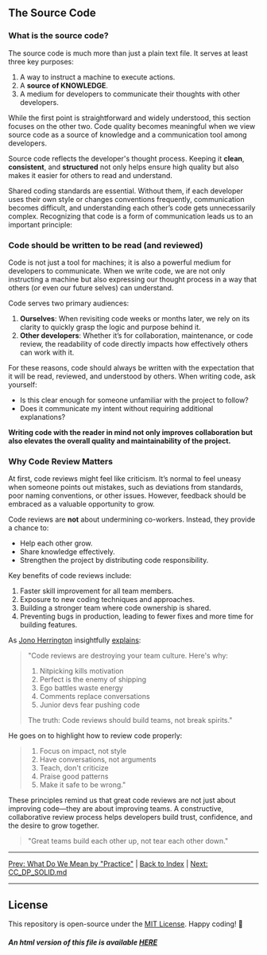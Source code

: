 ## The Source Code

### What is the source code?

The source code is much more than just a plain text file. It serves at least three key purposes:
1. A way to instruct a machine to execute actions.  
2. A **source of KNOWLEDGE**.  
3. A medium for developers to communicate their thoughts with other developers.  

While the first point is straightforward and widely understood, this section focuses on the other two. Code quality becomes meaningful when we view source code as a source of knowledge and a communication tool among developers.

Source code reflects the developer's thought process. Keeping it **clean**, **consistent**, and **structured** not only helps ensure high quality but also makes it easier for others to read and understand.

Shared coding standards are essential. Without them, if each developer uses their own style or changes conventions frequently, communication becomes difficult, and understanding each other’s code gets unnecessarily complex. Recognizing that code is a form of communication leads us to an important principle:

### Code should be written to be read (and reviewed)

Code is not just a tool for machines; it is also a powerful medium for developers to communicate. When we write code, we are not only instructing a machine but also expressing our thought process in a way that others (or even our future selves) can understand.

Code serves two primary audiences:
1. **Ourselves**: When revisiting code weeks or months later, we rely on its clarity to quickly grasp the logic and purpose behind it.  
2. **Other developers**: Whether it’s for collaboration, maintenance, or code review, the readability of code directly impacts how effectively others can work with it.

For these reasons, code should always be written with the expectation that it will be read, reviewed, and understood by others. When writing code, ask yourself:
- Is this clear enough for someone unfamiliar with the project to follow?  
- Does it communicate my intent without requiring additional explanations?  

**Writing code with the reader in mind not only improves collaboration but also elevates the overall quality and maintainability of the project.**

### Why Code Review Matters

At first, code reviews might feel like criticism. It’s normal to feel uneasy when someone points out mistakes, such as deviations from standards, poor naming conventions, or other issues. However, feedback should be embraced as a valuable opportunity to grow.

Code reviews are **not** about undermining co-workers. Instead, they provide a chance to:
- Help each other grow.
- Share knowledge effectively.
- Strengthen the project by distributing code responsibility.

Key benefits of code reviews include:
1. Faster skill improvement for all team members.  
2. Exposure to new coding techniques and approaches.  
3. Building a stronger team where code ownership is shared.  
4. Preventing bugs in production, leading to fewer fixes and more time for building features.  

As [Jono Herrington](https://www.linkedin.com/in/jono-herrington/) insightfully [explains](https://www.linkedin.com/posts/jono-herrington_code-reviews-are-destroying-your-team-culture-activity-7272943291858337792-yhqg):

> "Code reviews are destroying your team culture. Here's why:  
> 
> 1. Nitpicking kills motivation  
> 2. Perfect is the enemy of shipping  
> 3. Ego battles waste energy  
> 4. Comments replace conversations  
> 5. Junior devs fear pushing code  
> 
> The truth: Code reviews should build teams, not break spirits."

He goes on to highlight how to review code properly:  
> 1. Focus on impact, not style  
> 2. Have conversations, not arguments  
> 3. Teach, don't criticize  
> 4. Praise good patterns  
> 5. Make it safe to be wrong."

These principles remind us that great code reviews are not just about improving code—they are about improving teams. A constructive, collaborative review process helps developers build trust, confidence, and the desire to grow together.  

> "Great teams build each other up, not tear each other down."

---

[Prev: What Do We Mean by "Practice"](./What_Practice.md) | [Back to Index](../README.md) | [Next: CC_DP_SOLID.md](./CC_DP_SOLID.md)

---
## License
This repository is open-source under the [MIT License](/LICENSE.md).
Happy coding! 🎉
##### An html version of this file is available [HERE](https://gnespolino.github.io/devhandbook/index.html)